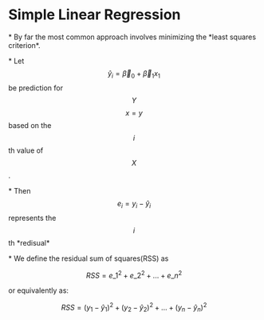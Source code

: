 # Simple Linear Regression

\* By far the most common approach involves minimizing the \*least squares criterion\*.

\* Let $$\hat y_i = \vec \beta_0 + \vec \beta_1x_1$$ be prediction for $$Y$$ $$x = y$$ based on the $$i$$th value of $$X$$.

\* Then $$e_i = y_i - \hat y_i$$ represents the $$i$$th \*redisual\*

\* We define the residual sum of squares\(RSS\) as


$$
RSS = e\_1^2 + e\_2^2 + ... + e\_n^2
$$


or equivalently as:


$$
RSS = (y_1 - \hat y_1)^2 + (y_2 - \hat y_2)^2 +  ... + (y_n - \hat y_n)^2
$$


